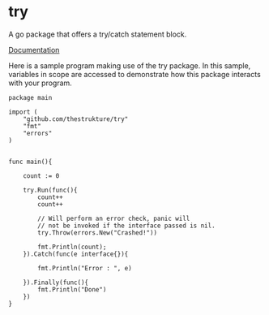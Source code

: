 # try
A go package that offers a try/catch statement block.

[Documentation](https://godoc.org/github.com/thestrukture/try)


Here is a sample program making use of the try package. In this sample, variables in scope are accessed to demonstrate how this package interacts with your program.

```
package main

import (
	"github.com/thestrukture/try"
	"fmt"
	"errors"
)


func main(){

	count := 0

	try.Run(func(){
		count++
		count++

		// Will perform an error check, panic will
		// not be invoked if the interface passed is nil.
		try.Throw(errors.New("Crashed!"))

		fmt.Println(count);
	}).Catch(func(e interface{}){

		fmt.Println("Error : ", e)

	}).Finally(func(){
		fmt.Println("Done")
	})
}
```
